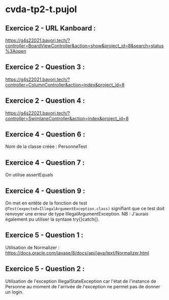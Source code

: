 # cvda-tp2-t.pujol

## Exercice 2 - URL Kanboard :
https://g4s22021.bavori.tech/?controller=BoardViewController&action=show&project_id=8&search=status%3Aopen

## Exercice 2 - Question 3 :
https://g4s22021.bavori.tech/?controller=ColumnController&action=index&project_id=8

## Exercice 2 - Question 4 :
https://g4s22021.bavori.tech/?controller=SwimlaneController&action=index&project_id=8

## Exercice 4 - Question 6 :
Nom de la classe créée : PersonneTest

## Exercice 4 - Question 7 :
On utilise assertEquals

## Exercice 4 - Question 9 :
On met en entête de la fonction de test `@Test(expected=IllegalArgumentException.class)` signifiant que ce test doit renvoyer une erreur de type IllegalArgumentException. 
NB : J'aurais également pu utiliser la syntaxe try{}catch{}.

## Exercice 5 - Question 1 : 
Utilisation de Normalizer : https://docs.oracle.com/javase/8/docs/api/java/text/Normalizer.html

## Exercice 5 - Question 2 : 
Utilisation de l'exception IllegalStateException car l'état de l'instance de Personne au moment de l'arrivée de l'exception ne permet pas de donner un login.


